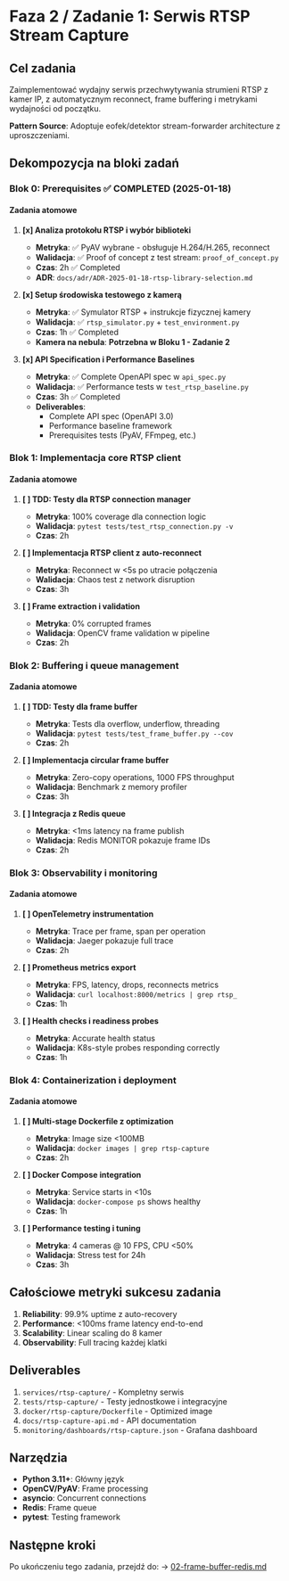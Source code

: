 # Faza 2 / Zadanie 1: Serwis RTSP Stream Capture

<!--
LLM CONTEXT PROMPT:
RTSP capture service bazuje na eofek/detektor stream-forwarder patterns (docs/analysis/eofek-detektor-analysis.md):
- Docker organization pattern z metrics export
- GPU detection logic dla optimization
- Health checks z comprehensive monitoring
- Redis integration dla frame buffering
- ADOPTUJEMY: ich Docker patterns, metrics abstraction
- UNIKAMY: microservices complexity, external dependencies lock-in
-->

## Cel zadania

Zaimplementować wydajny serwis przechwytywania strumieni RTSP z kamer IP, z automatycznym reconnect, frame buffering i metrykami wydajności od początku.

**Pattern Source**: Adoptuje eofek/detektor stream-forwarder architecture z uproszczeniami.

## Dekompozycja na bloki zadań

### Blok 0: Prerequisites ✅ COMPLETED (2025-01-18)

#### Zadania atomowe

1. **[x] Analiza protokołu RTSP i wybór biblioteki**
   - **Metryka**: ✅ PyAV wybrane - obsługuje H.264/H.265, reconnect
   - **Walidacja**: ✅ Proof of concept z test stream: `proof_of_concept.py`
   - **Czas**: 2h ✅ Completed
   - **ADR**: `docs/adr/ADR-2025-01-18-rtsp-library-selection.md`

2. **[x] Setup środowiska testowego z kamerą**
   - **Metryka**: ✅ Symulator RTSP + instrukcje fizycznej kamery
   - **Walidacja**: ✅ `rtsp_simulator.py` + `test_environment.py`
   - **Czas**: 1h ✅ Completed
   - **Kamera na nebula**: **Potrzebna w Bloku 1 - Zadanie 2**

3. **[x] API Specification i Performance Baselines**
   - **Metryka**: ✅ Complete OpenAPI spec w `api_spec.py`
   - **Walidacja**: ✅ Performance tests w `test_rtsp_baseline.py`
   - **Czas**: 3h ✅ Completed
   - **Deliverables**:
     - Complete API spec (OpenAPI 3.0)
     - Performance baseline framework
     - Prerequisites tests (PyAV, FFmpeg, etc.)

### Blok 1: Implementacja core RTSP client

#### Zadania atomowe

1. **[ ] TDD: Testy dla RTSP connection manager**
   - **Metryka**: 100% coverage dla connection logic
   - **Walidacja**: `pytest tests/test_rtsp_connection.py -v`
   - **Czas**: 2h

2. **[ ] Implementacja RTSP client z auto-reconnect**
   - **Metryka**: Reconnect w <5s po utracie połączenia
   - **Walidacja**: Chaos test z network disruption
   - **Czas**: 3h

3. **[ ] Frame extraction i validation**
   - **Metryka**: 0% corrupted frames
   - **Walidacja**: OpenCV frame validation w pipeline
   - **Czas**: 2h

### Blok 2: Buffering i queue management

#### Zadania atomowe

1. **[ ] TDD: Testy dla frame buffer**
   - **Metryka**: Tests dla overflow, underflow, threading
   - **Walidacja**: `pytest tests/test_frame_buffer.py --cov`
   - **Czas**: 2h

2. **[ ] Implementacja circular frame buffer**
   - **Metryka**: Zero-copy operations, 1000 FPS throughput
   - **Walidacja**: Benchmark z memory profiler
   - **Czas**: 3h

3. **[ ] Integracja z Redis queue**
   - **Metryka**: <1ms latency na frame publish
   - **Walidacja**: Redis MONITOR pokazuje frame IDs
   - **Czas**: 2h

### Blok 3: Observability i monitoring

#### Zadania atomowe

1. **[ ] OpenTelemetry instrumentation**
   - **Metryka**: Trace per frame, span per operation
   - **Walidacja**: Jaeger pokazuje full trace
   - **Czas**: 2h

2. **[ ] Prometheus metrics export**
   - **Metryka**: FPS, latency, drops, reconnects metrics
   - **Walidacja**: `curl localhost:8000/metrics | grep rtsp_`
   - **Czas**: 1h

3. **[ ] Health checks i readiness probes**
   - **Metryka**: Accurate health status
   - **Walidacja**: K8s-style probes responding correctly
   - **Czas**: 1h

### Blok 4: Containerization i deployment

#### Zadania atomowe

1. **[ ] Multi-stage Dockerfile z optimization**
   - **Metryka**: Image size <100MB
   - **Walidacja**: `docker images | grep rtsp-capture`
   - **Czas**: 2h

2. **[ ] Docker Compose integration**
   - **Metryka**: Service starts in <10s
   - **Walidacja**: `docker-compose ps` shows healthy
   - **Czas**: 1h

3. **[ ] Performance testing i tuning**
   - **Metryka**: 4 cameras @ 10 FPS, CPU <50%
   - **Walidacja**: Stress test for 24h
   - **Czas**: 3h

## Całościowe metryki sukcesu zadania

1. **Reliability**: 99.9% uptime z auto-recovery
2. **Performance**: <100ms frame latency end-to-end
3. **Scalability**: Linear scaling do 8 kamer
4. **Observability**: Full tracing każdej klatki

## Deliverables

1. `services/rtsp-capture/` - Kompletny serwis
2. `tests/rtsp-capture/` - Testy jednostkowe i integracyjne
3. `docker/rtsp-capture/Dockerfile` - Optimized image
4. `docs/rtsp-capture-api.md` - API documentation
5. `monitoring/dashboards/rtsp-capture.json` - Grafana dashboard

## Narzędzia

- **Python 3.11+**: Główny język
- **OpenCV/PyAV**: Frame processing
- **asyncio**: Concurrent connections
- **Redis**: Frame queue
- **pytest**: Testing framework

## Następne kroki

Po ukończeniu tego zadania, przejdź do:
→ [02-frame-buffer-redis.md](./02-frame-buffer-redis.md)
